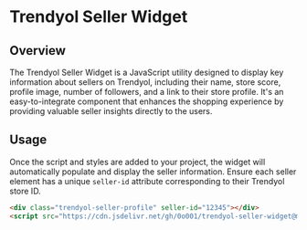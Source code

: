 # Trendyol Seller Widget

## Overview
The Trendyol Seller Widget is a JavaScript utility designed to display key information about sellers on Trendyol, including their name, store score, profile image, number of followers, and a link to their store profile. It's an easy-to-integrate component that enhances the shopping experience by providing valuable seller insights directly to the users.

## Usage
Once the script and styles are added to your project, the widget will automatically populate and display the seller information. Ensure each seller element has a unique `seller-id` attribute corresponding to their Trendyol store ID.

```html
<div class="trendyol-seller-profile" seller-id="12345"></div>
<script src="https://cdn.jsdelivr.net/gh/0o001/trendyol-seller-widget@main/index.js"></script>
```